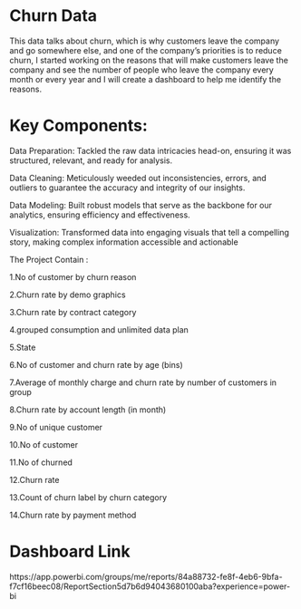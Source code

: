 # Churn Data
This data talks about churn, which is why customers leave the company and go somewhere else, and one of the company’s priorities is to reduce churn,
I started working on the reasons that will make customers leave the company and see the number of people who leave the company every month or every year and I will create a dashboard to help me identify the reasons.

<h1>Key Components:</h1>

Data Preparation: Tackled the raw data intricacies head-on, ensuring it was structured, relevant, and ready for analysis.

Data Cleaning: Meticulously weeded out inconsistencies, errors, and outliers to guarantee the accuracy and integrity of our insights.

Data Modeling: Built robust models that serve as the backbone for our analytics, ensuring efficiency and effectiveness.

Visualization: Transformed data into engaging visuals that tell a compelling story, making complex information accessible and actionable

The Project Contain :

1.No of customer by churn reason

2.Churn rate by demo graphics 

3.Churn rate by contract category 

4.grouped consumption and unlimited data plan

5.State

6.No of customer and churn rate by age (bins)

7.Average of monthly charge and churn rate by number of customers in group

8.Churn rate by account length (in month)

9.No of unique customer

10.No of customer 

11.No of churned

12.Churn rate

13.Count of churn label by churn category 

14.Churn rate by payment method

<h1>Dashboard Link</h1>
https://app.powerbi.com/groups/me/reports/84a88732-fe8f-4eb6-9bfa-f7cf16beec08/ReportSection5d7b6d94043680100aba?experience=power-bi
